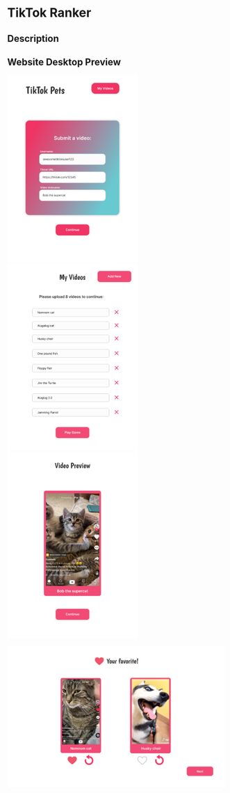 # TikTok Ranker

## Description


## Website Desktop Preview
<p float="left">
  <img src="cover_img/tiktokpet1.png" alt="tiktokpet1" width="300" />
  <img src="cover_img/tiktokpet2.png" alt="tiktokpet2" width="300" /> 
  <img src="cover_img/tiktokpet3.png" alt="tiktokpet3" width="300" />
</p>
<img src="cover_img/tiktokpet4.png" alt="tiktokpet4" width="500" />

<!-- <img src="cover_img/tiktokpet1.png" alt="tiktokpet1" width="300"/>
<img src="cover_img/tiktokpet2.png" alt="tiktokpet2" width="300"/>
<img src="cover_img/tiktokpet3.png" alt="tiktokpet3" width="300"/>
<img src="cover_img/tiktokpet4.png" alt="tiktokpet4" width="500"/> -->

